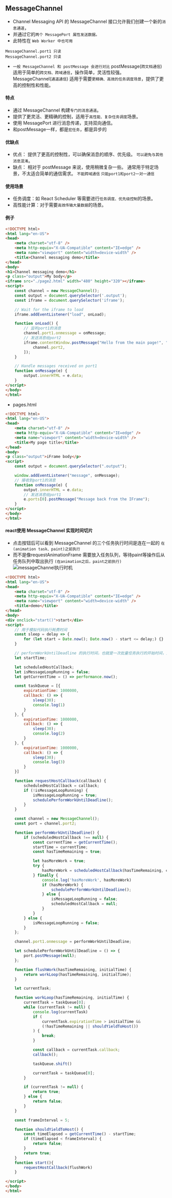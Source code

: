 ## MessageChannel
* Channel Messaging API 的 MessageChannel 接口允许我们创建一个新的`消息通道`，
* 并通过它的`两个 MessagePort 属性发送数据。`
* 此特性在 `Web Worker 中也可用`
```shell
MessageChannel.port1 只读
MessageChannel.port2 只读
```
* `一般 MessageChannel 和 postMessage 会进行对比`
  postMessage(`跨文档通信`) 适用于简单的`跨文档、跨域通信`，操作简单，灵活性较强。
  MessageChannel(`通道通信`) 适用于需要`更精确、高效的任务调度场景`，提供了更高的控制性和性能。

#### 特点
* 通过 MessageChannel 构建`专门的消息通道`。
* 提供了更灵活、更精确的控制，适用于`高性能、复杂任务调度`场景。
* 使用 MessagePort 进行消息传递，支持双向通信。
* 和postMessage一样，都是`宏任务`，都是异步的

#### 优缺点
* 优点：
  提供了更高的控制性，可以确保消息的顺序、优先级。
  `可以避免与其他消息混淆`。
* 缺点：
  相对于 postMessage 来说，使用稍微复杂一些。
  通常用于特定场景，不太适合简单的通信需求。
  `不能跨域通信`
  `只能port1和port2一对一通信`

#### 使用场景
* 任务调度：如 React Scheduler 等需要进行`任务调度、优先级控制`的场景。
* 高性能计算：对于需要`高效传输大量数据`的场景。

#### 例子
```html
<!DOCTYPE html>
<html lang="en-US">
<head>
    <meta charset="utf-8" />
    <meta http-equiv="X-UA-Compatible" content="IE=edge" />
    <meta name="viewport" content="width=device-width" />
    <title>Channel messaging demo</title>
</head>
<body>
<h1>Channel messaging demo</h1>
<p class="output">My body</p>
<iframe src="./page2.html" width="480" height="320"></iframe>
<script>
    const channel = new MessageChannel();
    const output = document.querySelector('.output');
    const iframe = document.querySelector('iframe');

    // Wait for the iframe to load
    iframe.addEventListener("load", onLoad);

    function onLoad() {
        // 监听port1的消息
        channel.port1.onmessage = onMessage;
        // 发送消息给port2
        iframe.contentWindow.postMessage("Hello from the main page!", "*", [
            channel.port2,
        ]);
    }

    // Handle messages received on port1
    function onMessage(e) {
        output.innerHTML = e.data;
    }
</script>
</body>
</html>
```

* pages.html
```html
<!DOCTYPE html>
<html lang="en-US">
<head>
    <meta charset="utf-8" />
    <meta http-equiv="X-UA-Compatible" content="IE=edge" />
    <meta name="viewport" content="width=device-width" />
    <title>My page title</title>
</head>
<body>
<p class="output">iFrame body</p>
<script>
    const output = document.querySelector(".output");

    window.addEventListener("message", onMessage);
    // 接收到port1的消息
    function onMessage(e) {
        output.innerHTML = e.data;
        // 发送消息给port1
        e.ports[0].postMessage("Message back from the IFrame");
    }
</script>
</body>
</html>
```

#### react使用 MessageChannel 实现时间切片
* 点击按钮后可以看到 MessageChannel 的三个任务执行时间是连在一起的 `在(animation task、paint)之前执行`
* 而不是像requestAnimationFrame 需要放入任务队列，等待paint等操作后从任务队列中取出执行 `(在animation之后，paint之前执行)`
![messageChannel执行时机](./img/messageChannel执行时机.png)

```html
<!DOCTYPE html>
<html lang="en-US">
<head>
    <meta charset="utf-8" />
    <meta http-equiv="X-UA-Compatible" content="IE=edge" />
    <meta name="viewport" content="width=device-width" />
    <title>demo</title>
</head>
<body>
<div onclick="start()">start</div>
<script>
    // 用于模拟代码执行耗费时间
    const sleep = delay => {
        for (let start = Date.now(); Date.now() - start <= delay;) {}
    }

    // performWorkUntilDeadline 的执行时间，也就是一次批量任务执行的开始时间，通过现在的时间 - startTime，来判断是否超过了切片时间
    let startTime;

    let scheduledHostCallback;
    let isMessageLoopRunning = false;
    let getCurrentTime = () => performance.now();

    const taskQueue = [{
        expirationTime: 1000000,
        callback: () => {
            sleep(30);
            console.log(1)
        }
    }, {
        expirationTime: 1000000,
        callback: () => {
            sleep(30);
            console.log(2)
        }
    }, {
        expirationTime: 1000000,
        callback: () => {
            sleep(30);
            console.log(3)
        }
    }]

    function requestHostCallback(callback) {
        scheduledHostCallback = callback;
        if (!isMessageLoopRunning) {
            isMessageLoopRunning = true;
            schedulePerformWorkUntilDeadline();
        }
    }

    const channel = new MessageChannel();
    const port = channel.port2;

    function performWorkUntilDeadline() {
        if (scheduledHostCallback !== null) {
            const currentTime = getCurrentTime();
            startTime = currentTime;
            const hasTimeRemaining = true;

            let hasMoreWork = true;
            try {
                hasMoreWork = scheduledHostCallback(hasTimeRemaining, currentTime);
            } finally {
                console.log('hasMoreWork', hasMoreWork)
                if (hasMoreWork) {
                    schedulePerformWorkUntilDeadline();
                } else {
                    isMessageLoopRunning = false;
                    scheduledHostCallback = null;
                }
            }
        } else {
            isMessageLoopRunning = false;
        }
    };

    channel.port1.onmessage = performWorkUntilDeadline;

    let schedulePerformWorkUntilDeadline = () => {
        port.postMessage(null);
    };

    function flushWork(hasTimeRemaining, initialTime) {
        return workLoop(hasTimeRemaining, initialTime);
    }

    let currentTask;

    function workLoop(hasTimeRemaining, initialTime) {
        currentTask = taskQueue[0];
        while (currentTask != null) {
            console.log(currentTask)
            if (
                currentTask.expirationTime > initialTime &&
                (!hasTimeRemaining || shouldYieldToHost())
            ) {
                break;
            }

            const callback = currentTask.callback;
            callback();

            taskQueue.shift()

            currentTask = taskQueue[0];
        }

        if (currentTask != null) {
            return true;
        } else {
            return false;
        }
    }

    const frameInterval = 5;

    function shouldYieldToHost() {
        const timeElapsed = getCurrentTime() - startTime;
        if (timeElapsed < frameInterval) {
            return false;
        }
        return true;
    }
    function start(){
        requestHostCallback(flushWork)
    }

</script>
</body>
</html>
```


